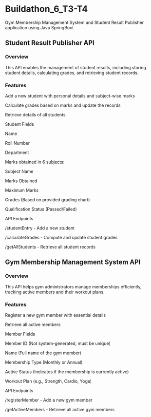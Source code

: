 # Buildathon_6_T3-T4
Gym Membership Management System and Student Result Publisher application using Java SpringBoot
## Student Result Publisher API

### Overview

This API enables the management of student results, including storing student details, calculating grades, and retrieving student records.

### Features

Add a new student with personal details and subject-wise marks

Calculate grades based on marks and update the records

Retrieve details of all students

Student Fields

Name

Roll Number

Department

Marks obtained in 6 subjects:

Subject Name

Marks Obtained

Maximum Marks

Grades (Based on provided grading chart)

Qualification Status (Passed/Failed)

API Endpoints

/studentEntry - Add a new student

/calculateGrades - Compute and update student grades

/getAllStudents - Retrieve all student records

## Gym Membership Management System API

### Overview

This API helps gym administrators manage memberships efficiently, tracking active members and their workout plans.

### Features

Register a new gym member with essential details

Retrieve all active members

Member Fields

Member ID (Not system-generated, must be unique)

Name (Full name of the gym member)

Membership Type (Monthly or Annual)

Active Status (Indicates if the membership is currently active)

Workout Plan (e.g., Strength, Cardio, Yoga)

API Endpoints

/registerMember - Add a new gym member

/getActiveMembers - Retrieve all active gym members
